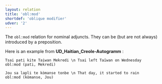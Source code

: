 ```yaml
---
layout: relation
title: 'obl:mod'
shortdef: 'oblique modifier'
udver: '2'
---
```


The `obl:mod` relation for nominal adjuncts.
They can be (but are not always) introduced by a preposition.

Here is an example from **UD_Haitian_Creole-Autogramm** :

~~~ sdparse
Tsai pati kite Taiwan Mekredi \n Tsai left Taïwan on Wednesday
obl:mod (pati, Mekredi)
~~~

~~~ sdparse
Jou sa lapli te kòmanse tonbe \n That day, it started to rain
obl:mod (kòmanse, Jou)
~~~
<!-- Interlanguage links updated Po 6. listopadu 2023, 21:43:20 CET -->
